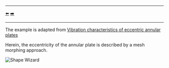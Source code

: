 ***
[⬅️](../018/README.md "Previous example")
[➡️](../020/README.md "Next example")
***

The example is adapted from [Vibration characteristics of eccentric annular plates](https://doi.org/10.1016/j.tws.2023.111043)

Herein, the eccentricity of the annular plate is described by a mesh morphing approach.

![Shape Wizard](mesh_morphing.gif "Shape Wizard for mesh morphing") 
